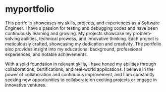 ﻿# myportfolio
This portfolio showcases my skills, projects, and experiences as a Software Engineer. I have a passion for testing and debugging codes and have been continuously learning and growing. My projects showcase my problem-solving abilities, technical prowess, and innovative thinking. Each project is meticulously crafted, showcasing my dedication and creativity. The portfolio also provides insight into my educational background, professional experiences, and notable achievements.

With a solid foundation in relevant skills, I have honed my abilities through collaborations, certifications, and real-world applications. I believe in the power of collaboration and continuous improvement, and I am constantly seeking new opportunities to collaborate on exciting projects or engage in innovative ventures.
